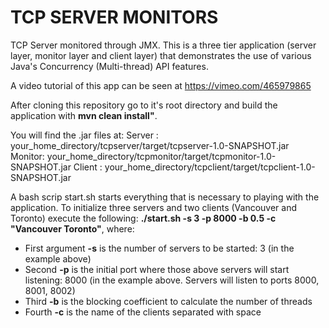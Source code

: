 # TCP SERVER MONITORS

TCP Server monitored through JMX. This is a three tier application (server layer, monitor layer and client layer) that demonstrates the use of various Java's Concurrency (Multi-thread) API features.

A video tutorial of this app can be seen at https://vimeo.com/465979865

After cloning this repository go to it's root directory and build the application with **mvn clean install"**.

You will find the .jar files at:
Server : your_home_directory/tcpserver/target/tcpserver-1.0-SNAPSHOT.jar
Monitor: your_home_directory/tcpmonitor/target/tcpmonitor-1.0-SNAPSHOT.jar
Client : your_home_directory/tcpclient/target/tcpclient-1.0-SNAPSHOT.jar

A bash scrip start.sh starts everything that is necessary to playing with the application.
To initialize three servers and two clients (Vancouver and Toronto) execute the following:
**./start.sh -s 3 -p 8000 -b 0.5 -c "Vancouver Toronto"**, where:

- First argument **-s** is the number of servers to be started: 3 (in the example above)
- Second **-p** is the initial port where those above servers will start listening: 8000 (in the example above. Servers will listen to ports 8000, 8001, 8002)
- Third **-b** is the blocking coefficient to calculate the number of threads
- Fourth **-c** is the name of the clients separated with space
